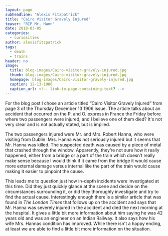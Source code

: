 ```yaml
---
layout: page
subheadline: "Alexis Fitzpatrick"
title: "Cairo Visitor Gravely Injured"
teaser: "RIP Mr. Hann"
date: 2018-03-05
categories:
  - curiosities
author: alexisfitzpatrick
tags:
  - death
  - trains
header: no
image:
  title: blog-images/Cairo-visitor-gravely-injured.jpg
  thumb: blog-images/Cairo-visitor-gravely-injured.jpg
  homepage: blog-images/Cairo-visitor-gravely-injured.jpg
  caption: 12-13-1906
  caption_url: <!-- link-to-page-containing-text? -->
---
```

For the blog post I chose an article titled “Cairo Visitor Gravely Injured” from page 3 of the Thursday December 13 1906 issue. The article talks about an accident that occurred on the P. and O. express in France the Friday before where two passengers were injured, and I believe one of them died? It's not very clear and is not actually stated, but is implied.

The two passengers injured were Mr. and Mrs. Robert Hanna, who were visiting from Dublin. Mrs. Hanna was not seriously injured but it seems that Mr. Hanna was killed. The suspected death was caused by a piece of metal that crashed through the window. Apparently, they’re not sure how it really happened, either from a bridge or a part of the train which doesn’t really make sense because I would think if it came from the bridge it would cause more external damage versus internal like the part of the train would cause making it easier to pinpoint the cause.

This leads me to question just how in-depth incidents were investigated at this time. Did they just quickly glance at the scene and decide on the circumstances surrounding it, or did they thoroughly investigate and try to find the actual cause. Interestingly enough there is a similar article that was found in _The London Times_ that follows up on the accident and says that Mr. Hanna was severely injured in the accident and died the next morning at the hospital. It gives a little bit more information about him saying he was 42 years old and was an engineer on an Indian Railway. It also says how his wife Mrs. Hannas condition has improved. While there isn't a happy ending, at least we are able to find a little bit more information on the situation.
